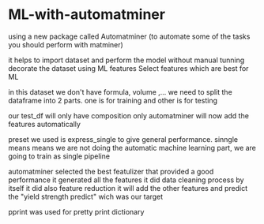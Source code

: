 # ML-with-automatminer

using a new package called Automatminer (to automate some of the tasks you should perform with matminer)


it helps to import dataset and perform the model without manual tunning
decorate the dataset using ML features
Select features which are best for ML

in this dataset we don't have formula, volume ,...
we need to split the dataframe into 2 parts. one is for training and other is for testing

our test_df will only have composition only
automatminer will now add the features automatically

preset we used is express_single to give general performance. 
sinngle means means we are not doing the automatic machine learning part, we are going to train as single pipeline

automatminer selected the best featulizer that provided a good performance
it generated all the features 
it did data cleaning process by itself
it did also feature reduction
it will add the other features and predict the "yield strength predict" wich was our target

pprint was used for pretty print dictionary
